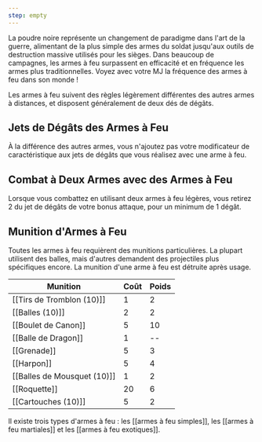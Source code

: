 ```yaml
---
step: empty
---
```

La poudre noire représente un changement de paradigme dans l'art de la guerre, alimentant de la plus simple des armes du soldat jusqu'aux outils de destruction massive utilisés pour les sièges. Dans beaucoup de campagnes, les armes à feu surpassent en efficacité et en fréquence les armes plus traditionnelles. Voyez avec votre MJ la fréquence des armes à feu dans son monde !

Les armes à feu suivent des règles légèrement différentes des autres armes à distances, et disposent généralement de deux dés de dégâts. 

## Jets de Dégâts des Armes à Feu

À la différence des autres armes, vous n'ajoutez pas votre modificateur de caractéristique aux jets de dégâts que vous réalisez avec une arme à feu.

## Combat à Deux Armes avec des Armes à Feu

Lorsque vous combattez en utilisant deux armes à feu légères, vous retirez 2 du jet de dégâts de votre bonus attaque, pour un minimum de 1 dégât.

## Munition d'Armes à Feu

Toutes les armes à feu requièrent des munitions particulières. La plupart utilisent des balles, mais d'autres demandent des projectiles plus spécifiques encore. La munition d'une arme à feu est détruite après usage.

| Munition                    | Coût | Poids |
| --------------------------- | ---- | ----- |
| [[Tirs de Tromblon (10)]]   | 1    | 2     |
| [[Balles (10)]]             | 2    | 2     |
| [[Boulet de Canon]]          | 5    | 10    |
| [[Balle de Dragon]]         | 1    | --    |
| [[Grenade]]                 | 5    | 3     |
| [[Harpon]]                  | 5    | 4     |
| [[Balles de Mousquet (10)]] | 1    | 2     |
| [[Roquette]]                  | 20   | 6     |
| [[Cartouches (10)]]         | 5    | 2     |

Il existe trois types d'armes à feu : les [[armes à feu simples]], les [[armes à feu martiales]] et les [[armes à feu exotiques]].